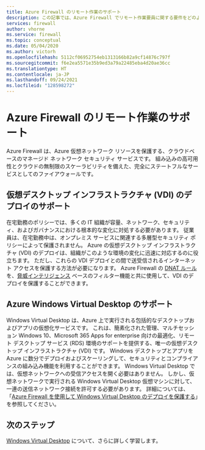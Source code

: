 ```yaml
---
title: Azure Firewall のリモート作業のサポート
description: この記事では、Azure Firewall でリモート作業要員に関する要件をどのようにサポートできるかを示します。
services: firewall
author: vhorne
ms.service: firewall
ms.topic: conceptual
ms.date: 05/04/2020
ms.author: victorh
ms.openlocfilehash: 5112cf06952754eb1313166b82a9cf14876c797f
ms.sourcegitcommit: f6e2ea5571e35b9ed3a79a22485eba4d20ae36cc
ms.translationtype: HT
ms.contentlocale: ja-JP
ms.lasthandoff: 09/24/2021
ms.locfileid: "128598272"
---
```

# <a name="azure-firewall-remote-work-support"></a>Azure Firewall のリモート作業のサポート

Azure Firewall は、Azure 仮想ネットワーク リソースを保護する、クラウドベースのマネージド ネットワーク セキュリティ サービスです。 組み込みの高可用性とクラウドの無制限のスケーラビリティを備えた、完全にステートフルなサービスとしてのファイアウォールです。

## <a name="virtual-desktop-infrastructure-vdi-deployment-support"></a>仮想デスクトップ インフラストラクチャ (VDI) のデプロイのサポート

在宅勤務のポリシーでは、多くの IT 組織が容量、ネットワーク、セキュリティ、およびガバナンスにおける根本的な変化に対処する必要があります。 従業員は、在宅勤務中は、オンプレミス サービスに関連する多層型セキュリティ ポリシーによって保護されません。 Azure の仮想デスクトップ インフラストラクチャ (VDI) のデプロイは、組織がこのような環境の変化に迅速に対応するのに役立ちます。 ただし、これらの VDI デプロイとの間で送受信されるインターネット アクセスを保護する方法が必要になります。 Azure Firewall の [DNAT ルール](rule-processing.md)を、[脅威インテリジェンス](threat-intel.md) ベースのフィルター機能と共に使用して、VDI のデプロイを保護することができます。

## <a name="azure-windows-virtual-desktop-support"></a>Azure Windows Virtual Desktop のサポート

Windows Virtual Desktop は、Azure 上で実行される包括的なデスクトップおよびアプリの仮想化サービスです。 これは、簡素化された管理、マルチセッション Windows 10、Microsoft 365 Apps for enterprise 向けの最適化、リモート デスクトップ サービス (RDS) 環境のサポートを提供する、唯一の仮想デスクトップ インフラストラクチャ (VDI) です。 Windows デスクトップとアプリを Azure に数分でデプロイおよびスケーリングして、セキュリティとコンプライアンスの組み込み機能を利用することができます。 Windows Virtual Desktop では、仮想ネットワークへの受信アクセスを開く必要はありません。 しかし、仮想ネットワークで実行される Windows Virtual Desktop 仮想マシンに対して、一連の送信ネットワーク接続を許可する必要があります。 詳細については、「[Azure Firewall を使用して Windows Virtual Desktop のデプロイを保護する](protect-azure-virtual-desktop.md)」を参照してください。

## <a name="next-steps"></a>次のステップ

[Windows Virtual Desktop](../virtual-desktop/index.yml) について、さらに詳しく学習します。